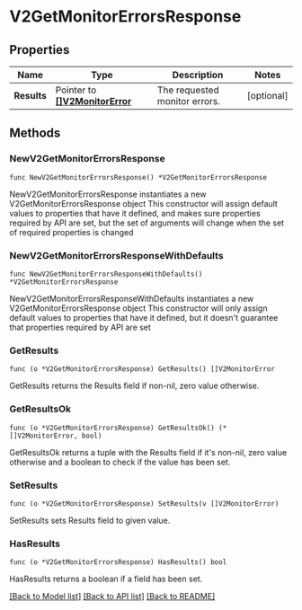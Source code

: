 # V2GetMonitorErrorsResponse

## Properties

Name | Type | Description | Notes
------------ | ------------- | ------------- | -------------
**Results** | Pointer to [**[]V2MonitorError**](v2MonitorError.md) | The requested monitor errors. | [optional] 

## Methods

### NewV2GetMonitorErrorsResponse

`func NewV2GetMonitorErrorsResponse() *V2GetMonitorErrorsResponse`

NewV2GetMonitorErrorsResponse instantiates a new V2GetMonitorErrorsResponse object
This constructor will assign default values to properties that have it defined,
and makes sure properties required by API are set, but the set of arguments
will change when the set of required properties is changed

### NewV2GetMonitorErrorsResponseWithDefaults

`func NewV2GetMonitorErrorsResponseWithDefaults() *V2GetMonitorErrorsResponse`

NewV2GetMonitorErrorsResponseWithDefaults instantiates a new V2GetMonitorErrorsResponse object
This constructor will only assign default values to properties that have it defined,
but it doesn't guarantee that properties required by API are set

### GetResults

`func (o *V2GetMonitorErrorsResponse) GetResults() []V2MonitorError`

GetResults returns the Results field if non-nil, zero value otherwise.

### GetResultsOk

`func (o *V2GetMonitorErrorsResponse) GetResultsOk() (*[]V2MonitorError, bool)`

GetResultsOk returns a tuple with the Results field if it's non-nil, zero value otherwise
and a boolean to check if the value has been set.

### SetResults

`func (o *V2GetMonitorErrorsResponse) SetResults(v []V2MonitorError)`

SetResults sets Results field to given value.

### HasResults

`func (o *V2GetMonitorErrorsResponse) HasResults() bool`

HasResults returns a boolean if a field has been set.


[[Back to Model list]](../README.md#documentation-for-models) [[Back to API list]](../README.md#documentation-for-api-endpoints) [[Back to README]](../README.md)


